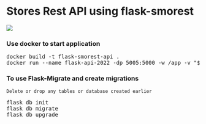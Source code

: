 # Stores Rest API using flask-smorest

![](stores_rest_api.gif)

### Use docker to start application
<pre>
docker build -t flask-smorest-api .
docker run --name flask-api-2022 -dp 5005:5000 -w /app -v "$(pwd):/app" flask-smorest-api
</pre>

### To use Flask-Migrate and create migrations
`Delete or drop any tables or database created earlier`
<pre>
flask db init
flask db migrate
flask db upgrade
</pre>